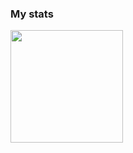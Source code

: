 ### My stats

<img height="180em" src="https://github-readme-stats.vercel.app/api?username=mlukasik-dev&show_icons=true&hide_border=true&&count_private=true&include_all_commits=true" />
